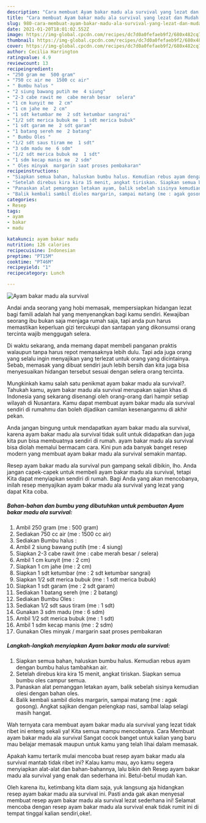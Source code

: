 ```yaml
---
description: "Cara membuat Ayam bakar madu ala survival yang lezat dan Mudah Dibuat"
title: "Cara membuat Ayam bakar madu ala survival yang lezat dan Mudah Dibuat"
slug: 980-cara-membuat-ayam-bakar-madu-ala-survival-yang-lezat-dan-mudah-dibuat
date: 2021-01-20T18:01:02.552Z
image: https://img-global.cpcdn.com/recipes/dc7d0a0fefaeb9f2/680x482cq70/ayam-bakar-madu-ala-survival-foto-resep-utama.jpg
thumbnail: https://img-global.cpcdn.com/recipes/dc7d0a0fefaeb9f2/680x482cq70/ayam-bakar-madu-ala-survival-foto-resep-utama.jpg
cover: https://img-global.cpcdn.com/recipes/dc7d0a0fefaeb9f2/680x482cq70/ayam-bakar-madu-ala-survival-foto-resep-utama.jpg
author: Cecilia Harrington
ratingvalue: 4.9
reviewcount: 13
recipeingredient:
- "250 gram me  500 gram"
- "750 cc air me  1500 cc air"
- " Bumbu halus "
- "2 siung bawang putih me  4 siung"
- "2-3 cabe rawit me  cabe merah besar  selera"
- "1 cm kunyit me  2 cm"
- "1 cm jahe me  2 cm"
- "1 sdt ketumbar me  2 sdt ketumbar sangrai"
- "1/2 sdt merica bubuk me  1 sdt merica bubuk"
- "1 sdt garam me  2 sdt garam"
- "1 batang sereh me  2 batang"
- " Bumbu Oles "
- "1/2 sdt saus tiram me  1 sdt"
- "3 sdm madu me  6 sdm"
- "1/2 sdt merica bubuk me  1 sdt"
- "1 sdm kecap manis me  2 sdm"
- " Oles minyak  margarin saat proses pembakaran"
recipeinstructions:
- "Siapkan semua bahan, haluskan bumbu halus. Kemudian rebus ayam dengan bumbu halus tambahkan air."
- "Setelah direbus kira kira 15 menit, angkat tiriskan. Siapkan semua bumbu oles campur semua."
- "Panaskan alat pemanggan letakan ayam, balik sebelah sisinya kemudian olesi dengan bahan oles."
- "Balik kembali sambil dioles margarin, sampai matang (me : agak gosong). Angkat sajikan dengan pelengkap nasi, sambal lalap selagi masih hangat."
categories:
- Resep
tags:
- ayam
- bakar
- madu

katakunci: ayam bakar madu 
nutrition: 126 calories
recipecuisine: Indonesian
preptime: "PT15M"
cooktime: "PT46M"
recipeyield: "1"
recipecategory: Lunch

---
```



![Ayam bakar madu ala survival](https://img-global.cpcdn.com/recipes/dc7d0a0fefaeb9f2/680x482cq70/ayam-bakar-madu-ala-survival-foto-resep-utama.jpg)

Andai anda seorang yang hobi memasak, mempersiapkan hidangan lezat bagi famili adalah hal yang menyenangkan bagi kamu sendiri. Kewajiban seorang ibu bukan saja menjaga rumah saja, tapi anda pun harus memastikan keperluan gizi tercukupi dan santapan yang dikonsumsi orang tercinta wajib menggugah selera.

Di waktu  sekarang, anda memang dapat membeli panganan praktis walaupun tanpa harus repot memasaknya lebih dulu. Tapi ada juga orang yang selalu ingin menyajikan yang terlezat untuk orang yang dicintainya. Sebab, memasak yang dibuat sendiri jauh lebih bersih dan kita juga bisa menyesuaikan hidangan tersebut sesuai dengan selera orang tercinta. 



Mungkinkah kamu salah satu penikmat ayam bakar madu ala survival?. Tahukah kamu, ayam bakar madu ala survival merupakan sajian khas di Indonesia yang sekarang disenangi oleh orang-orang dari hampir setiap wilayah di Nusantara. Kamu dapat membuat ayam bakar madu ala survival sendiri di rumahmu dan boleh dijadikan camilan kesenanganmu di akhir pekan.

Anda jangan bingung untuk mendapatkan ayam bakar madu ala survival, karena ayam bakar madu ala survival tidak sulit untuk didapatkan dan juga kita pun bisa membuatnya sendiri di rumah. ayam bakar madu ala survival bisa diolah memalui bermacam cara. Kini pun ada banyak banget resep modern yang membuat ayam bakar madu ala survival semakin mantap.

Resep ayam bakar madu ala survival pun gampang sekali dibikin, lho. Anda jangan capek-capek untuk membeli ayam bakar madu ala survival, tetapi Kita dapat menyiapkan sendiri di rumah. Bagi Anda yang akan mencobanya, inilah resep menyajikan ayam bakar madu ala survival yang lezat yang dapat Kita coba.

<!--inarticleads1-->

##### Bahan-bahan dan bumbu yang dibutuhkan untuk pembuatan Ayam bakar madu ala survival:

1. Ambil 250 gram (me : 500 gram)
1. Sediakan 750 cc air (me : 1500 cc air)
1. Sediakan  Bumbu halus :
1. Ambil 2 siung bawang putih (me : 4 siung)
1. Siapkan 2-3 cabe rawit (me : cabe merah besar / selera)
1. Ambil 1 cm kunyit (me : 2 cm)
1. Siapkan 1 cm jahe (me : 2 cm)
1. Siapkan 1 sdt ketumbar (me : 2 sdt ketumbar sangrai)
1. Siapkan 1/2 sdt merica bubuk (me : 1 sdt merica bubuk)
1. Siapkan 1 sdt garam (me : 2 sdt garam)
1. Sediakan 1 batang sereh (me : 2 batang)
1. Sediakan  Bumbu Oles :
1. Sediakan 1/2 sdt saus tiram (me : 1 sdt)
1. Gunakan 3 sdm madu (me : 6 sdm)
1. Ambil 1/2 sdt merica bubuk (me : 1 sdt)
1. Ambil 1 sdm kecap manis (me : 2 sdm)
1. Gunakan  Oles minyak / margarin saat proses pembakaran




<!--inarticleads2-->

##### Langkah-langkah menyiapkan Ayam bakar madu ala survival:

1. Siapkan semua bahan, haluskan bumbu halus. Kemudian rebus ayam dengan bumbu halus tambahkan air.
1. Setelah direbus kira kira 15 menit, angkat tiriskan. Siapkan semua bumbu oles campur semua.
1. Panaskan alat pemanggan letakan ayam, balik sebelah sisinya kemudian olesi dengan bahan oles.
1. Balik kembali sambil dioles margarin, sampai matang (me : agak gosong). Angkat sajikan dengan pelengkap nasi, sambal lalap selagi masih hangat.




Wah ternyata cara membuat ayam bakar madu ala survival yang lezat tidak ribet ini enteng sekali ya! Kita semua mampu mencobanya. Cara Membuat ayam bakar madu ala survival Sangat cocok banget untuk kalian yang baru mau belajar memasak maupun untuk kamu yang telah lihai dalam memasak.

Apakah kamu tertarik mulai mencoba buat resep ayam bakar madu ala survival mantab tidak ribet ini? Kalau kamu mau, ayo kamu segera menyiapkan alat-alat dan bahan-bahannya, lalu bikin deh Resep ayam bakar madu ala survival yang enak dan sederhana ini. Betul-betul mudah kan. 

Oleh karena itu, ketimbang kita diam saja, yuk langsung aja hidangkan resep ayam bakar madu ala survival ini. Pasti anda gak akan menyesal membuat resep ayam bakar madu ala survival lezat sederhana ini! Selamat mencoba dengan resep ayam bakar madu ala survival enak tidak rumit ini di tempat tinggal kalian sendiri,oke!.

